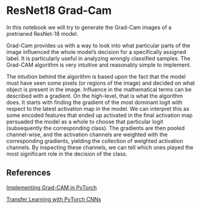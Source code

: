 # ResNet18 Grad-Cam

In this notebook we will try to generate the Grad-Cam images of a pretrianed ResNet-18 model.

Grad-Cam provides us with a way to look into what particular parts of the image influenced the whole model’s decision for a specifically assigned label. It is particularly useful in analyzing wrongly classified samples. The Grad-CAM algorithm is very intuitive and reasonably simple to implement.

The intuition behind the algorithm is based upon the fact that the model must have seen some pixels (or regions of the image) and decided on what object is present in the image. Influence in the mathematical terms can be described with a gradient. On the high-level, that is what the algorithm does. It starts with finding the gradient of the most dominant logit with respect to the latest activation map in the model. We can interpret this as some encoded features that ended up activated in the final activation map persuaded the model as a whole to choose that particular logit (subsequently the corresponding class). The gradients are then pooled channel-wise, and the activation channels are weighted with the corresponding gradients, yielding the collection of weighted activation channels. By inspecting these channels, we can tell which ones played the most significant role in the decision of the class.


## References
[Implementing Grad-CAM in PyTorch](https://medium.com/@stepanulyanin/implementing-grad-cam-in-pytorch-ea0937c31e82)

[Transfer Learning with PyTorch CNNs](https://python.plainenglish.io/part-2-transfer-learning-with-pytorch-cnns-for-beginners-2b5d247ac311)
